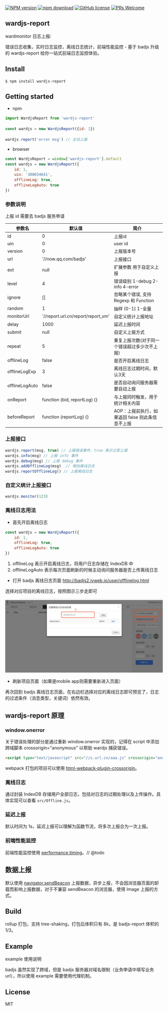 [![NPM version](https://img.shields.io/npm/v/wardjs-report.svg?style=flat)](https://www.npmjs.org/package/wardjs-report)
[![npm download](https://img.shields.io/npm/dm/wardjs-report.svg?style=flat-square)](https://npmjs.org/package/wardjs-report)
[![GitHub license](https://img.shields.io/badge/license-MIT-blue.svg)](https://github.com/iv-web/wardjs-report/blob/master/LICENSE)
[![PRs Welcome](https://img.shields.io/badge/PRs-welcome-brightgreen.svg)](https://github.com/iv-web/wardjs-report/pulls)


## wardjs-report

wardmonitor 日志上报:

错误日志收集，实时日志监控，离线日志统计，前端性能监控 - 基于 badjs 升级的 wardjs-report 给你一站式前端日志监控体验。

## Install 

```shell
$ npm install wardjs-report
```

## Getting started

- npm

```javascript
import WardjsReport from 'wardjs-report'

const wardjs = new WardjsReport({id: 1})

wardjs.report('error msg') // 主动上报
```

- browser

```javascript
const WardjsReport = window['wardjs-report'].default
const wardjs = new WardjsReport({
    id: 1,
    uin: '380034641',
    offlineLog: true,
    offlineLogAuto: true
})
```

### 参数说明

上报 id 需要去 badjs 服务申请

| 参数名 | 默认值 | 简介 |
| --- | --- | --- | 
| id | 0 | 上报id |
| uin | 0 |  user id |
| version | 0 | 上报版本号 |
| url | '//now.qq.com/badjs' | 上报接口 |
| ext | null |  扩展参数 用于自定义上报 |
| level | 4 |  错误级别 1-debug 2-info 4-error |
| ignore | [] | 忽略某个错误, 支持 Regexp 和 Function |
| random | 1 |  抽样 (0-1] 1-全量 |
| monitorUrl | '//report.url.cn/report/report_vm' | 自定义统计上报地址 | 
| delay | 1000 |  延迟上报时间 |
| submit | null |  自定义上报方式 |
| repeat | 5 |  重复上报次数(对于同一个错误超过多少次不上报) |
| offlineLog | false | 是否开启离线日志 |
| offlineLogExp | 3 |  离线日志过期时间，默认3天 |
| offlineLogAuto | false | 是否自动询问服务器需要自动上报 |
| onReport | function (bid, reportLog) {} | 与上报同时触发，用于统计相关内容 |
| beforeReport | function (reportLog) {} | AOP：上报前执行，如果返回 false 则此条信息不上报 |


### 上报接口


```javascript
wardjs.report(msg, true) // 上报错误事件，true 表示立即上报
wardjs.info(msg) // 上报 info 事件
wardjs.debug(msg) // 上报 debug 事件
wardjs.addOfflineLog(msg)  // 增加离线日志
wardjs.reportOfflineLog() // 上报离线日志
```

### 自定义统计上报接口

```javascript
wardjs.monitor(123)
```

### 离线日志用法

- 首先开启离线日志

```javascript
const wardjs = new WardjsReport({
    id: 1,
    offlineLog: true,
    offlineLogAuto: true
})
```

1. offlineLog 表示开启离线日志，将用户日志存储在 IndexDB 中
2. offlineLogAuto 表示每次页面刷新的时候主动询问服务器是否上传离线日志

- 打开 badjs 离线日志页面 http://badjs2.ivweb.io/user/offlinelog.html

选择对应项目的离线日志，按照图示三步走即可

![offlinelog](./images/offlinelog.jpg)


- 刷新项目页面（如果是mobile app则需要重新进入页面）

再次回到 badjs 离线日志页面，在右边栏选择对应的离线日志即可预览了，日志的过滤条件（消息类型，关键词）依然有效。


## wardjs-report 原理

### window.onerror 

关于错误处理的部分是通过重新 window.onerror 实现的，记得在 script 中添加跨域脚本 crossorigin="anonymous" 以帮助 wardjs 捕获错误。

```html
<script type="text/javascript" src="//s.url.cn/aaa.js" crossorigin="anonymous"></script>
```

webpack 打包的项目可以使用 [html-webpack-plugin-crossorigin](https://github.com/liyincheng/html-webpack-inject-attributes-plugin)。

### 离线日志

通过封装 IndexDB 存储用户全部日志，包括对日志的过期处理以及上传操作。具体实现可以查看 `src/Offline.js`。

### 延迟上报

默认时间为 1s，延迟上报可以理解为函数节流，将多次上报合为一次上报。

### 前端性能监控

前端性能监控使用 [performance.timing](https://developer.mozilla.org/zh-CN/docs/Web/API/Performance)。// @todo

## 数据上报

默认使用 [navigator.sendBeacon](https://developer.mozilla.org/zh-CN/docs/Web/API/Navigator/sendBeacon) 上报数据，异步上报，不会因浏览器页面的卸载而影响上报数据，对于不兼容 sendBeacon 的浏览器，使用 Image 上报的方式。


## Build

rollup 打包，支持 tree-shaking，打包后体积只有 8k，是 badjs-report 体积的 1/3。

## Example

example 使用说明

badjs 虽然实现了跨域，但是 badjs 服务器对域名限制（业务申请中填写业务 url），所以使用 example 需要使用代理机制。


## License

MIT
